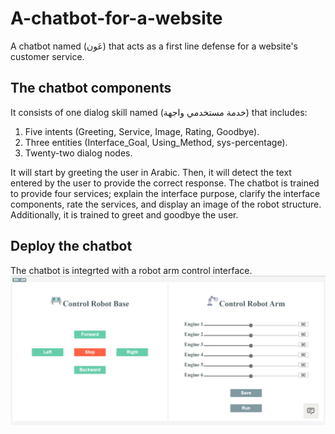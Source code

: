 # A-chatbot-for-a-website
A chatbot named (عَون) that acts as a first line defense for a website's customer service. 

## The chatbot components
It consists of one dialog skill named (خدمة مستخدمي واجهة) that includes:
  1. Five intents (Greeting, Service, Image, Rating, Goodbye).
  2. Three entities (Interface_Goal‬, Using_Method‬, sys-percentage).
  3. Twenty-two dialog nodes.

It will start by greeting the user in Arabic. Then, it will detect the text entered by the user to provide the correct response. The chatbot is trained to provide four services; explain the interface purpose, clarify the interface components, rate the services, and display an image of the robot structure.  Additionally, it is trained to greet and goodbye the user.

## Deploy the chatbot 
The chatbot is integrted with a robot arm control interface. 
![](interface's_chatbot.PNG)


